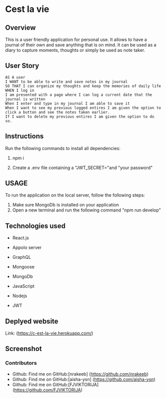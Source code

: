 # Cest la vie

## Overview

This is a user friendly application for personal use. It allows to have a journal of their own and save anything that is on mind. It can be used as a diary to capture moments, thoughts or simply be used as note taker.

## User Story

```
AS A user
I WANT to be able to write and save notes in my journal
SO THAT I can organize my thoughts and keep the memories of daily life
WHEN I log in
I am presented with a page where I can log a current date that the journal is written
When I enter and type in my journal I am able to save it
When I want to see my previous logged entires I am given the option to click a button and see the notes taken earlier.
If I want to delete my previous entires I am given the option to do so.
```

## Instructions

Run the following commands to install all dependencies:

1. npm i

2. Create a .env file containing a "JWT_SECRET="and "your password"

## USAGE

To run the application on the local server, follow the following steps:

1. Make sure MongoDb is installed on your application
2. Open a new terminal and run the following command "npm run develop"

## Technologies used

- React.js

- Appolo server

- GraphQL

- Mongoose

- MongoDb

- JavaScript

- Nodejs

- JWT

## Deplyed website

Link: (https://c-est-la-vie.herokuapp.com/)

## Screenshot

### Contributors

- Github: Find me on GitHub:[nrakeeb] (https://github.com/nrakeeb)
- Github: Find me on GitHub:[aisha-ysn] (https://github.com/aisha-ysn)
- Github: Find me on GitHub:[FJVIKTORIJA] (https://github.com/FJVIKTORIJA)
